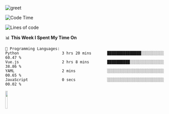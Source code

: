 ![greet](https://user-images.githubusercontent.com/44234583/146624354-9d461392-3676-4e7a-b12f-debc7319f53b.gif) 


<!--START_SECTION:waka-->
![Code Time](http://img.shields.io/badge/Code%20Time-658%20hrs%2057%20mins-blue)

![Lines of code](https://img.shields.io/badge/From%20Hello%20World%20I%27ve%20Written-7.4%20million%20lines%20of%20code-blue)

📊 **This Week I Spent My Time On** 

```text
💬 Programming Languages: 
Python                   3 hrs 20 mins       ███████████████░░░░░░░░░░   60.47 % 
Vue.js                   2 hrs 8 mins        ██████████░░░░░░░░░░░░░░░   38.86 % 
YAML                     2 mins              ░░░░░░░░░░░░░░░░░░░░░░░░░   00.65 % 
JavaScript               0 secs              ░░░░░░░░░░░░░░░░░░░░░░░░░   00.02 % 
```


<!--END_SECTION:waka-->
<img src="https://user-images.githubusercontent.com/44234583/191059235-95ebfce1-7fc7-4eee-baff-214d902e7c18.gif" width="12%"/>
